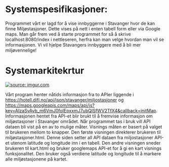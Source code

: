 <h1>Systemspesifikasjoner:</h1>

Programmet vårt er lagd for å vise innbyggerne i Stavanger hvor de kan finne Miljøstasjoner. Dette vises på nett i enten tabell form eller via Google maps. Man går frem ved å starte programmet for så å skrive localhost:8080/index i nettleseren, herfra kan man velge hvordan man vil se informasjonen. Vi vil hjelpe Stavangers innbyggere med å bli mer miljøvennelige! 



<h1>Systemarkitekrtur</h1> <a href="https://imgur.com/6s6B2DN"><img src="https://i.imgur.com/6s6B2DN.png" title="source: imgur.com" /></a>

Vårt program henter nåtids informasjon fra to APIer liggende i https://hotell.difi.no/api/json/stavanger/miljostasjoner og https://maps.googleapis.com/maps/api/js?key=AIzaSyAyb_m6VmJ0foIEpxxmJ7ubQISfWV2TfX4&callback=initMap. Informasjonen hentet fra API-et blir brukt til å fremvise informasjon om miljøstasjoner i Stavanger området. Når programmet tas i bruk vill API dataen bli vist på en av to mulige måter. Visnings måten er basert på valget til brukeren mellom to knapper. Den første visningen direkterer brukeren til miljøstasjoner.html. Denne siden setter all API dataen fra miljostasjoner API-et utenom latitude og longitude inn i en tabell. Den andre visningen sneder brukeren til kart.html og bruker googlemaps API-et for å gi en kart visnings funksjonalitet. Den bruker også verdiene latitude og longitude til å markere alle miljøstasjonene på kartet.
